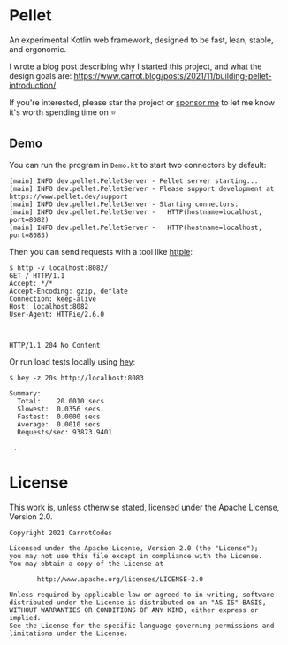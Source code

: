 # Pellet

An experimental Kotlin web framework, designed to be fast, lean, stable, and ergonomic.

I wrote a blog post describing why I started this project, and what the design goals are: https://www.carrot.blog/posts/2021/11/building-pellet-introduction/

If you're interested, please star the project or [sponsor me](https://github.com/sponsors/CarrotCodes) to let me know it's worth spending time on ⭐️

## Demo

You can run the program in `Demo.kt` to start two connectors by default:
```
[main] INFO dev.pellet.PelletServer - Pellet server starting...
[main] INFO dev.pellet.PelletServer - Please support development at https://www.pellet.dev/support
[main] INFO dev.pellet.PelletServer - Starting connectors:
[main] INFO dev.pellet.PelletServer -   HTTP(hostname=localhost, port=8082)
[main] INFO dev.pellet.PelletServer -   HTTP(hostname=localhost, port=8083)
```

Then you can send requests with a tool like [httpie](https://httpie.io/):
```
$ http -v localhost:8082/                 
GET / HTTP/1.1
Accept: */*
Accept-Encoding: gzip, deflate
Connection: keep-alive
Host: localhost:8082
User-Agent: HTTPie/2.6.0



HTTP/1.1 204 No Content

```

Or run load tests locally using [hey](https://github.com/rakyll/hey):
```
$ hey -z 20s http://localhost:8083

Summary:
  Total:	20.0010 secs
  Slowest:	0.0356 secs
  Fastest:	0.0000 secs
  Average:	0.0010 secs
  Requests/sec:	93873.9401
  
...
```

# License

This work is, unless otherwise stated, licensed under the Apache License, Version 2.0.

```
Copyright 2021 CarrotCodes

Licensed under the Apache License, Version 2.0 (the "License");
you may not use this file except in compliance with the License.
You may obtain a copy of the License at

       http://www.apache.org/licenses/LICENSE-2.0

Unless required by applicable law or agreed to in writing, software
distributed under the License is distributed on an "AS IS" BASIS,
WITHOUT WARRANTIES OR CONDITIONS OF ANY KIND, either express or implied.
See the License for the specific language governing permissions and
limitations under the License.
```